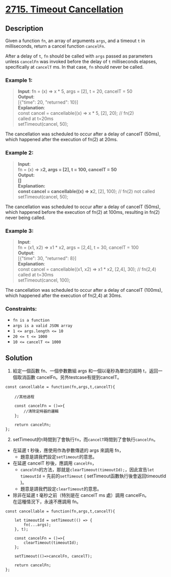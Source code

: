 # [2715. Timeout Cancellation][title]

## Description
Given a function `fn`, an array of arguments `args`, and a timeout `t` in milliseconds, return a cancel function `cancelFn`.

After a delay of `t`, `fn` should be called with `args` passed as parameters unless `cancelFn` was invoked before the delay of `t` milliseconds elapses, specifically at `cancelT` ms. In that case, `fn` should never be called.

 
### Example 1:    
>  __Input__:
   fn = (x) => x * 5, args = [2], t = 20, cancelT = 50                   
   __Output__:       
   [{"time": 20, "returned": 10}]    
   __Explanation__:     
   const cancel = cancellable((x) => x * 5, [2], 20); // fn(2)    
   called at t=20ms     
   setTimeout(cancel, 50);    

   The cancellation was scheduled to occur after a delay of cancelT (50ms), which happened after the execution of fn(2) at 20ms.           
 
### Example 2:    
>  __Input__:     
   fn = (x) => x**2, args = [2], t = 100, cancelT = 50                      
   __Output__:    
   []         
   __Explanation__:     
   const cancel = cancellable((x) => x**2, [2], 100); // fn(2) not called     
   setTimeout(cancel, 50);    

The cancellation was scheduled to occur after a delay of cancelT (50ms), which happened before the execution of fn(2) at 100ms, resulting in fn(2) never being called.           

### Example 3:    
>  __Input__:     
   fn = (x1, x2) => x1 * x2, args = [2,4], t = 30, cancelT = 100                      
   __Output__:    
   [{"time": 30, "returned": 8}]         
   __Explanation__:     
   const cancel = cancellable((x1, x2) => x1 * x2, [2,4], 30); // fn(2,4) called at t=30ms      
   setTimeout(cancel, 100);      

   The cancellation was scheduled to occur after a delay of cancelT (100ms), which happened after the execution of fn(2,4) at 30ms.    
         


### Constraints:     
- `fn is a function`
- `args is a valid JSON array`
- `1 <= args.length <= 10`
- `20 <= t <= 1000`
- `10 <= cancelT <= 1000`

## Solution

1. 給定一個函數 fn、一個參數數組 args 和一個以毫秒為單位的超時 t，返回一個取消函數 cancelFn。另外testcase有提到cancelT。
```
const cancellable = function(fn,args,t,cancelT){

    //其他過程

    const cancelFn = ()=>{
        //清除定時器的邏輯
    };

    return cancelFn;
};
```

2. setTimeout的`t`時間到了會執行`fn`，而`cancelT`時間到了會執行`cancelFn`。
- 在延遲 t 秒後，應使用作為參數傳遞的 args 來調用 fn，
   - 題意是請我們設定`setTimeout`的意思。
- 在延遲 cancelT 秒後，應調用 `cancelFn`，
   - `cancelFn`的方法，那就是`clearTimeout(timeoutId);`，因此宣告`let timeoutId` = 先前的`setTimeout` ( setTimeout函數執行後會返回timeoutId )。
   - 題意是請我們設定`clearTimeout`的意思。
- 除非在延遲 t 毫秒之前（特別是在 cancelT ms 處）調用 cancelFn。     
在這種情況下，永遠不應調用 fn。

```
const cancellable = function(fn,args,t,cancelT){

    let timeoutId = setTimeout(() => {
        fn(...args);
    }, t);

    const cancelFn = ()=>{
        clearTimeout(timeoutId);
    };

    setTimeout(()=>cancelFn, cancelT);

    return cancelFn;
};

```

[title]: https://leetcode.com/problems/sleep/